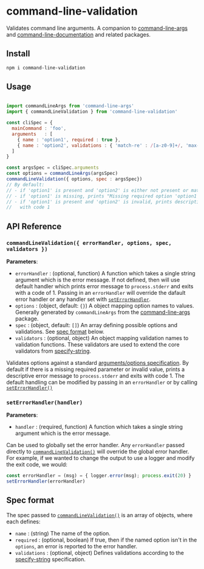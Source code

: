 # command-line-validation

Validates command line arguments. A companion to [command-line-args](https://github.com/liquid-labs/command-line-args) and [command-line-documentation](https://github.com/liquid-labs/command-line-documentation) and related packages.

## Install

```bash
npm i command-line-validation
```

## Usage

```javascript

import commandLineArgs from 'command-line-args'
import { commandLineValidation } from 'command-line-validation'

const cliSpec = {
  mainCommand : 'foo',
  arguments   : [
    { name : 'option1', required : true },
    { name : 'option2', validations : { 'match-re' : /[a-z0-9]+/, 'max-length' : 1 }}
  ]
}

const argsSpec = cliSpec.arguments
const options = commandLineArgs(argsSpec)
commandLineValidation({ options, spec : argsSpec})
// By default:
// - if 'option1' is present and 'option2' is either not present or matches the RE, returns with no action 
// - if 'option1' is missing, prints "Missing required option 'option1'." and exits the process with code 1
// - if 'option1' is present and 'option2' is invalid, prints description of validation failure and exits the process 
//   with code 1
```

## API Reference

### `commandLineValidation({ errorHandler, options, spec, validators })`

__Parameters__:
- `errorHandler` : (optional, function) A function which takes a single string argument which is the error message. If not defined, then will use default handler which prints error message to `process.stderr` and exits with a code of 1. Passing in an `errorHandler` will override the dafault error handler or any handler set with [`setErrorHandler`](#seterrorhandler-handler).
- `options` : (object, default: `{}`) A object mapping option names to values. Generally generated by `commandLineArgs` from the [command-line-args](https://github.com/liquid-labs/command-line-args) package.
- `spec` : (object, default: `[]`) An array defining possible options and validations. See [spec format](#spec-format) below.
- `validators` : (optional, object) An object mapping validation names to validation functions. These validators are used to extend the core validators from [specify-string](https://github.com/liquid-labs/specify-string).

Validates options against a standard [arguments/options specification](#spec-format). By default if there is a missing required parameter or invalid value, prints a descriptive error message to `process.stderr` and exits with code 1. The default handling can be modified by passing in an `errorHandler` or by calling [`setErrorHandler()`](#seterrorhandler-handler)

### `setErrorHandler(handler)`

__Parameters__:
- `handler` : (required, function) A function which takes a single string argument which is the error message.

Can be used to globally set the error handler. Any `errorHandler` passed directly to [`commandLineValidation()`](#commandlinevalidation-errorhandler-options-spec-validators) will override the global error handler. For example, if we wanted to change the output to use a logger and modify the exit code, we would:
```javascript
const errorHandler = (msg) = { logger.error(msg); process.exit(20) }
setErrorHandler(errorHandler)
```

## Spec format

The spec passed to [`commandLineValidation()`](#commandlinevalidation-errorhandler-options-spec-validators) is an array of objects, where each defines:
- `name` : (string) The name of the option.
- `required` : (optional, boolean) If true, then if the named option isn't in the `options`, an error is reported to the error handler.
- `validations` : (optional, object) Defines validations according to the [specify-string](https://github.com/liquid-labs/specify-string) specification.



